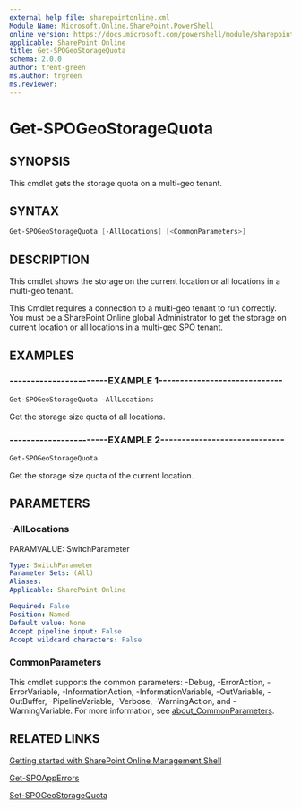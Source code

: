 ```yaml
---
external help file: sharepointonline.xml
Module Name: Microsoft.Online.SharePoint.PowerShell
online version: https://docs.microsoft.com/powershell/module/sharepoint-online/get-spogeostoragequota
applicable: SharePoint Online
title: Get-SPOGeoStorageQuota
schema: 2.0.0
author: trent-green
ms.author: trgreen
ms.reviewer:
---
```


# Get-SPOGeoStorageQuota

## SYNOPSIS

This cmdlet gets the storage quota on a multi-geo tenant.

## SYNTAX

```Powershell
Get-SPOGeoStorageQuota [-AllLocations] [<CommonParameters>]
```

## DESCRIPTION

This cmdlet shows the storage on the current location or all locations in a multi-geo tenant.

This Cmdlet requires a connection to a multi-geo tenant to run correctly. You must be a SharePoint Online global Administrator to get the storage on current location or all locations in a multi-geo SPO tenant.

## EXAMPLES

### -----------------------EXAMPLE 1-----------------------------

```Powershell
Get-SPOGeoStorageQuota -AllLocations
```

Get the storage size quota of all locations.

### -----------------------EXAMPLE 2-----------------------------

```Powershell
Get-SPOGeoStorageQuota
```

Get the storage size quota of the current location.

## PARAMETERS

### -AllLocations

PARAMVALUE: SwitchParameter

```yaml
Type: SwitchParameter
Parameter Sets: (All)
Aliases:
Applicable: SharePoint Online

Required: False
Position: Named
Default value: None
Accept pipeline input: False
Accept wildcard characters: False
```

### CommonParameters

This cmdlet supports the common parameters: -Debug, -ErrorAction, -ErrorVariable, -InformationAction, -InformationVariable, -OutVariable, -OutBuffer, -PipelineVariable, -Verbose, -WarningAction, and -WarningVariable. For more information, see [about_CommonParameters](https://go.microsoft.com/fwlink/?LinkID=113216).

## RELATED LINKS

[Getting started with SharePoint Online Management Shell](https://docs.microsoft.com/powershell/sharepoint/sharepoint-online/connect-sharepoint-online?view=sharepoint-ps)

[Get-SPOAppErrors](Get-SPOAppErrors.md)

[Set-SPOGeoStorageQuota](set-SPOGeoStorageQuota.md)

